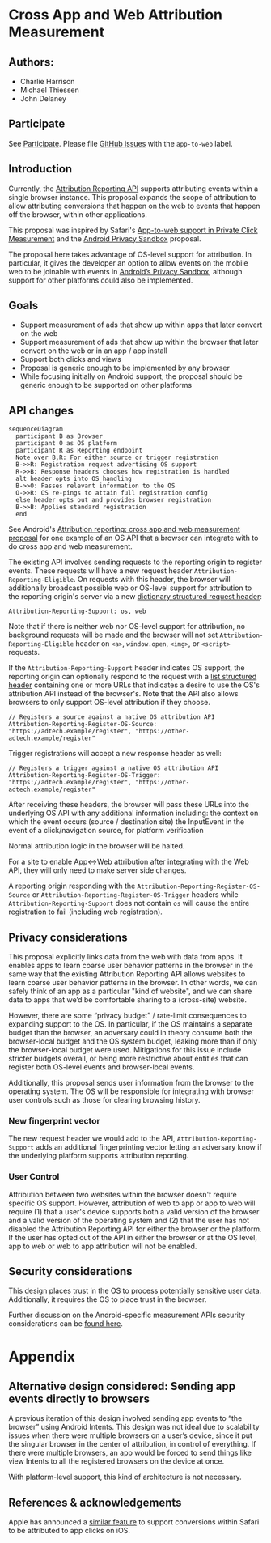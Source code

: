 # Cross App and Web Attribution Measurement

## Authors:
*   Charlie Harrison
*   Michael Thiessen
*   John Delaney

## Participate
See [Participate](https://github.com/WICG/conversion-measurement-api#participate).
Please file [GitHub issues](https://github.com/WICG/conversion-measurement-api/issues?q=is%3Aissue+is%3Aopen+label%3Aapp-to-web+) with the `app-to-web` label.


## Introduction

Currently, the [Attribution Reporting API](https://github.com/WICG/conversion-measurement-api) supports attributing events within a single browser instance. This proposal expands the scope of attribution to allow attributing conversions that happen on the web to events that happen off the browser, within other applications.

This proposal was inspired by Safari's [App-to-web support in Private Click Measurement](https://webkit.org/blog/11529/introducing-private-click-measurement-pcm/#:~:text=App-to-Web) and the [Android Privacy Sandbox](https://developer.android.com/design-for-safety/privacy-sandbox/attribution) proposal.

The proposal here takes advantage of OS-level support for attribution. In particular, it gives the developer an option to allow events on the mobile web to be joinable with events in [Android’s Privacy Sandbox](https://developer.android.com/design-for-safety/privacy-sandbox/attribution), although support for other platforms could also be implemented.

## Goals

*   Support measurement of ads that show up within apps that later convert on the web
*   Support measurement of ads that show up within the browser that later convert on the web or in an app / app install
*   Support both clicks and views
*   Proposal is generic enough to be implemented by any browser
*   While focusing initially on Android support, the proposal should be generic enough to be supported on other platforms

## API changes
```mermaid
sequenceDiagram
  participant B as Browser
  participant O as OS platform
  participant R as Reporting endpoint
  Note over B,R: For either source or trigger registration
  B->>R: Registration request advertising OS support
  R->>B: Response headers chooses how registration is handled
  alt header opts into OS handling
  B->>O: Passes relevant information to the OS
  O->>R: OS re-pings to attain full registration config
  else header opts out and provides browser registration
  B->>B: Applies standard registration
  end
```
See Android's [Attribution reporting: cross app and web measurement proposal](https://developer.android.com/design-for-safety/privacy-sandbox/attribution-app-to-web) for one example of an OS API that a browser can integrate with to do cross app and web measurement.

The existing API involves sending requests to the reporting origin to register events. These requests will have a new request header `Attribution-Reporting-Eligible`. On requests with this header, the browser will additionally broadcast possible web or OS-level support for attribution to the reporting origin's server via a new [dictionary structured request header](https://datatracker.ietf.org/doc/html/draft-ietf-httpbis-header-structure-15#section-3.2):
```
Attribution-Reporting-Support: os, web
```

Note that if there is neither web nor OS-level support for attribution, no
background requests will be made and the browser will not set
`Attribution-Reporting-Eligible` header on `<a>`, `window.open`, `<img>`, or
`<script>` requests.

If the `Attribution-Reporting-Support` header indicates OS support, the reporting origin can optionally respond to the request with a [list structured header](https://www.rfc-editor.org/rfc/rfc8941.html#name-lists) containing one or more URLs that indicates a desire to use the OS's attribution API instead of the browser's. Note that the API also allows browsers to only support OS-level attribution if they choose.
```http
// Registers a source against a native OS attribution API
Attribution-Reporting-Register-OS-Source: "https://adtech.example/register", "https://other-adtech.example/register"
```

Trigger registrations will accept a new response header as well:
```http
// Registers a trigger against a native OS attribution API
Attribution-Reporting-Register-OS-Trigger: "https://adtech.example/register", "https://other-adtech.example/register"
```

After receiving these headers, the browser will pass these URLs into the underlying OS API with any additional information including:
the context on which the event occurs (source / destination site)
the InputEvent in the event of a click/navigation source, for platform verification

Normal attribution logic in the browser will be halted.

For a site to enable App<->Web attribution after integrating with the Web API, they will only need to make server side changes.

A reporting origin responding with the `Attribution-Reporting-Register-OS-Source` or `Attribution-Reporting-Register-OS-Trigger` headers while `Attribution-Reporting-Support` does not contain `os` will cause the entire registration to fail (including web registration).

## Privacy considerations

This proposal explicitly links data from the web with data from apps. It enables apps to learn coarse user behavior patterns in the browser in the same way that the existing Attribution Reporting API allows websites to learn coarse user behavior patterns in the browser. In other words, we can safely think of an app as a particular "kind of website", and we can share data to apps that we’d be comfortable sharing to a (cross-site) website.

However, there are some “privacy budget” / rate-limit consequences to expanding support to the OS. In particular, if the OS maintains a separate budget than the browser, an adversary could in theory consume both the browser-local budget and the OS system budget, leaking more than if only the browser-local budget were used. Mitigations for this issue include stricter budgets overall, or being more restrictive about entities that can register both OS-level events and browser-local events.

Additionally, this proposal sends user information from the browser to the operating system. The OS will be responsible for integrating with browser user controls such as those for clearing browsing history.

### New fingerprint vector
The new request header we would add to the API, `Attribution-Reporting-Support` adds an additional fingerprinting vector letting an adversary know if the underlying platform supports attribution reporting.

### User Control
Attribution between two websites within the browser doesn't require specific OS support. However, attribution of web to app or app to web will require (1) that a user's device supports both a valid version of the browser and a valid version of the operating system and (2) that the user has not disabled the Attribution Reporting API for either the browser or the platform. If the user has opted out of the API in either the browser or at the OS level, app to web or web to app attribution will not be enabled.

## Security considerations

This design places trust in the OS to process potentially sensitive user data. Additionally, it requires the OS to place trust in the browser.

Further discussion on the Android-specific measurement APIs security considerations can be [found here](https://developer.android.com/design-for-safety/privacy-sandbox/attribution-app-to-web#apps-privacy-security).

# Appendix
## Alternative design considered: Sending app events directly to browsers

A previous iteration of this design involved sending app events to “the browser” using Android Intents. This design was not ideal due to scalability issues when there were multiple browsers on a user’s device, since it put the singular browser in the center of attribution, in control of everything. If there were multiple browsers, an app would be forced to send things like view Intents to all the registered browsers on the device at once.

With platform-level support, this kind of architecture is not necessary.

## References & acknowledgements

Apple has announced a [similar feature](https://webkit.org/blog/11529/introducing-private-click-measurement-pcm/#:~:text=App-to-Web) to support conversions within Safari to be attributed to app clicks on iOS.

